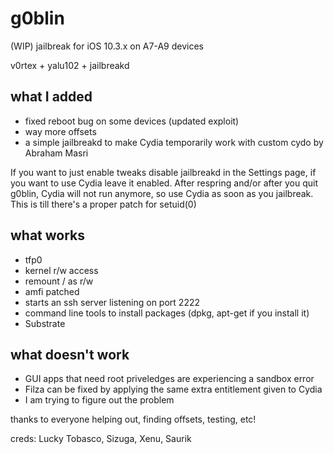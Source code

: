 # g0blin

(WIP) jailbreak for iOS 10.3.x on A7-A9 devices

v0rtex + yalu102 + jailbreakd

## what I added
- fixed reboot bug on some devices (updated exploit)
- way more offsets
- a simple jailbreakd to make Cydia temporarily work with custom cydo by Abraham Masri

If you want to just enable tweaks disable jailbreakd in the Settings page, if you want to use Cydia leave it enabled. After respring and/or after you quit g0blin, Cydia will not run anymore, so use Cydia as soon as you jailbreak. This is till there's a proper patch for setuid(0)

## what works
- tfp0
- kernel r/w access
- remount / as r/w
- amfi patched
- starts an ssh server listening on port 2222
- command line tools to install packages (dpkg, apt-get if you install it)
- Substrate

## what doesn't work
- GUI apps that need root priveledges are experiencing a sandbox error
- Filza can be fixed by applying the same extra entitlement given to Cydia
- I am trying to figure out the problem


thanks to everyone helping out, finding offsets, testing, etc!

creds: Lucky Tobasco, Sizuga, Xenu, Saurik
